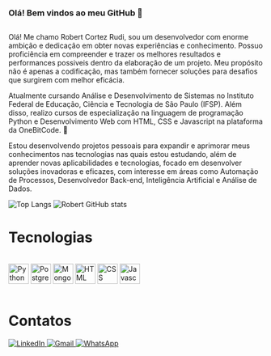 ### Olá! Bem vindos ao meu GitHub 🤙
##

Olá! Me chamo Robert Cortez Rudi, sou um desenvolvedor com enorme ambição e dedicação em obter novas experiências e conhecimento. Possuo proficiência em compreender e trazer os melhores resultados e performances possiveis dentro da elaboração de um projeto. Meu propósito não é apenas a codificação, mas também fornecer soluções para desafios que surgirem com melhor eficácia. 

Atualmente cursando Análise e Desenvolvimento de Sistemas no Instituto Federal de Educação, Ciência e Tecnologia de São Paulo (IFSP). Além disso, realizo cursos de especialização na linguagem de programação Python e Desenvolvimento Web com HTML, CSS e Javascript na plataforma da OneBitCode. 📕


Estou desenvolvendo projetos pessoais para expandir e aprimorar meus conhecimentos nas tecnologias nas quais estou estudando, além de aprender novas aplicabilidades e tecnologias, focado em desenvolver soluções inovadoras e eficazes, com interesse em áreas como Automação de Processos, Desenvolvedor Back-end, Inteligência Artificial e Análise de Dados.


          


![Top Langs](https://github-readme-stats.vercel.app/api/top-langs/?username=Robert-Cortez-Rudi&layout=compact&theme=tokyonight&langs_count=10&card_width=335)
![Robert GitHub stats](https://github-readme-stats.vercel.app/api?username=Robert-Cortez-Rudi&show_icons=true&theme=tokyonight&card_width=300)


# Tecnologias 

<div style="display: inline_block"><br/>
 <img align="center" alt="Python" height="40" width="40" src="https://cdn.jsdelivr.net/gh/devicons/devicon@latest/icons/python/python-original.svg" /> 
 <img align="center" alt="PostgreSQL" height="40" width="40" src="https://cdn.jsdelivr.net/gh/devicons/devicon@latest/icons/postgresql/postgresql-original.svg" />
 <img align="center" alt="MongoDB" height="40" width="40" src="https://cdn.jsdelivr.net/gh/devicons/devicon@latest/icons/mongodb/mongodb-original.svg" />
 <img align="center" alt="HTML" height="40" width="40" src="https://cdn.jsdelivr.net/gh/devicons/devicon@latest/icons/html5/html5-original.svg" />
 <img align="center" alt="CSS" height="40" width="40" src="https://cdn.jsdelivr.net/gh/devicons/devicon@latest/icons/css3/css3-original.svg" />
 <img align="center" alt="Javascript" height="40" width="40" src="https://cdn.jsdelivr.net/gh/devicons/devicon@latest/icons/javascript/javascript-original.svg" />       
 </div></br> 


# Contatos

<a href="https://www.linkedin.com/in/robert-cortez-rudi/" target="_blank">
  <img src="https://img.shields.io/badge/LinkedIn-0A66C2?style=for-the-badge&logo=linkedin&logoColor=white" alt="LinkedIn">
</a>
<a href="mailto:robertrudi.dev@gmail.com?subject=Assunto%20do%20Email&body=Corpo%20do%20email">
  <img src="https://img.shields.io/badge/Gmail-D14836?style=for-the-badge&logo=gmail&logoColor=white" alt="Gmail">
</a>
<a href="https://wa.me/5512974100583?text=Olá%20Robert,%20tudo bem?">
  <img src="https://img.shields.io/badge/WhatsApp-25D366?style=for-the-badge&logo=whatsapp&logoColor=white" alt="WhatsApp">
</a>


